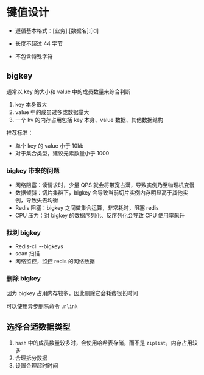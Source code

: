 # 键值设计

- 遵循基本格式：[业务]:[数据名]:[id]

- 长度不超过 44 字节

- 不包含特殊字符

## bigkey

通常以 key 的大小和 value 中的成员数量来综合判断

1. key 本身很大
2. value 中的成员过多或数据量大
3. 一个 kv 的内存占用包括 key 本身、value 数据、其他数据结构

推荐标准：

- 单个 key 的 value 小于 10kb
- 对于集合类型，建议元素数量小于 1000

### bigkey 带来的问题

- 网络阻塞：读请求时，少量 QPS 就会将带宽占满，导致实例乃至物理机变慢
- 数据倾斜：切片集群下，bigkey 会导致当前切片实例内存明显高于其他实例，导致失去均衡
- Redis 阻塞：bigkey 之间做集合运算，非常耗时，阻塞 redis
- CPU 压力：对 bigkey 的数据序列化、反序列化会导致 CPU 使用率飙升

### 找到 bigkey

- Redis-cli --bigkeys 
- scan 扫描
- 网络监控，监控 redis 的网络数据

### 删除 bigkey

因为 bigkey 占用内存较多，因此删除它会耗费很长时间

可以使用异步删除命令 `unlink`

## 选择合适数据类型

1. `hash` 中的成员数量较多时，会使用哈希表存储，而不是  `ziplist`，内存占用较多
2. 合理拆分数据
3. 设置合理超时时间